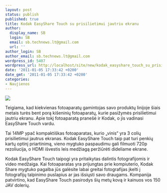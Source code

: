 ```yaml
---
layout: post
status: publish
published: true
title: Kodak EasyShare Touch su prisilietimui jautriu ekranu
author:
  display_name: SB
  login: SB
  email: sb.technews.lt@gmail.com
  url: ''
author_login: SB
author_email: sb.technews.lt@gmail.com
wordpress_id: 5407
wordpress_url: http://localhost/site/new/kodak_easyshare_touch_su_prisilietimui_jautriu_ekranu/
date: '2011-01-05 17:33:42 +0200'
date_gmt: '2011-01-05 17:33:42 +0200'
categories:
- Naujienos
---
```

<div class="imgright"><img src="http://technews.lt/upload/EasyShare_Touchcomp.jpg"  /></div>
<p>Teigiama, kad kiekvienas fotoaparatų gamintojas savo produktų linijoje šiais metais turės bent porą kišeninių fotoaparatų, kurie pasižymės prisilietimui jautriu ekranu. Apie tokį fotoaparatą pranešė ir Kodak, o jis vadinasi EasyShare Touch vardu.</p>
<p>Tai 14MP ypač kompaktiškas fotoaparatas, kurio „vinis“ yra 3 colių prisilietimui jautrus ekranas. Kodak EasyShare Touch taip pat turi penkių kartų optinį priartinimą, vieno mygtuko paspaudimu gali filmuoti 720p rezoliucija, o HDMI išvestis leis medžiagą peržiūrėti dideliame ekrane.</p>
<p>Kodak EasyShare Touch taipogi yra pritaikytas dalintis fotografijomis ir video medžaiga. Kai fotoaparatas yra prijungtas prie kompiuterio, Kodak Share mygtuko pagalba jūs galėsite labai greitai fotografijas įkelti į fotografijų talpinimo puslapius ar jas išsiųsti savo draugams. Kompanija patvirtino, kad EasyShare Touch pasirodys šių metų kovą ir kainuos vos 150 JAV dolerių.<br /></p>

